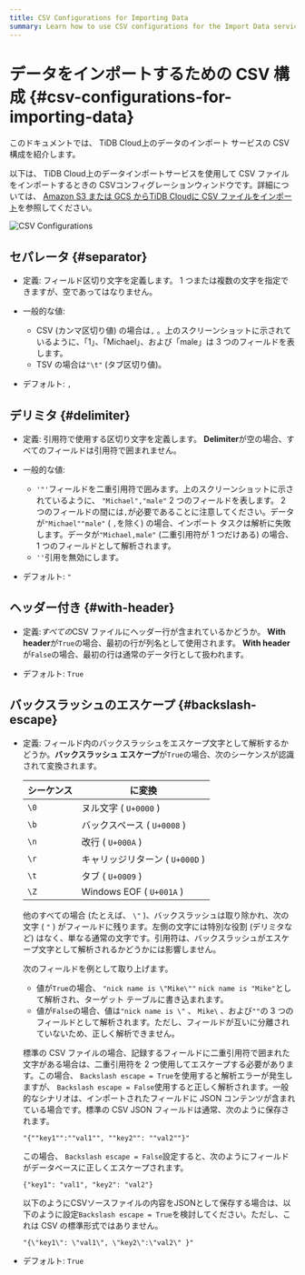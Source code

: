 ```yaml
---
title: CSV Configurations for Importing Data
summary: Learn how to use CSV configurations for the Import Data service on TiDB Cloud.
---
```


# データをインポートするための CSV 構成 {#csv-configurations-for-importing-data}

このドキュメントでは、 TiDB Cloud上のデータのインポート サービスの CSV 構成を紹介します。

以下は、 TiDB Cloud上のデータインポートサービスを使用して CSV ファイルをインポートするときの CSVコンフィグレーションウィンドウです。詳細については、 [Amazon S3 または GCS からTiDB Cloudに CSV ファイルをインポート](/tidb-cloud/import-csv-files.md)を参照してください。

![CSV Configurations](https://download.pingcap.com/images/docs/tidb-cloud/import-data-csv-config.png)

## セパレータ {#separator}

-   定義: フィールド区切り文字を定義します。 1 つまたは複数の文字を指定できますが、空であってはなりません。

-   一般的な値:

    -   CSV (カンマ区切り値) の場合は`,` 。上のスクリーンショットに示されているように、「1」、「Michael」、および「male」は 3 つのフィールドを表します。
    -   TSV の場合は`"\t"` (タブ区切り値)。

-   デフォルト: `,`

## デリミタ {#delimiter}

-   定義: 引用符で使用する区切り文字を定義します。 **Delimiter**が空の場合、すべてのフィールドは引用符で囲まれません。

-   一般的な値:

    -   `'"'`フィールドを二重引用符で囲みます。上のスクリーンショットに示されているように、 `"Michael","male"` 2 つのフィールドを表します。 2 つのフィールドの間には`,`が必要であることに注意してください。データが`"Michael""male"` ( `,`を除く) の場合、インポート タスクは解析に失敗します。データが`"Michael,male"` (二重引用符が 1 つだけある) の場合、1 つのフィールドとして解析されます。
    -   `''`引用を無効にします。

-   デフォルト: `"`

## ヘッダー付き {#with-header}

-   定義:*すべての*CSV ファイルにヘッダー行が含まれているかどうか。 **With header**が`True`の場合、最初の行が列名として使用されます。 **With header**が`False`の場合、最初の行は通常のデータ行として扱われます。

-   デフォルト: `True`

## バックスラッシュのエスケープ {#backslash-escape}

-   定義: フィールド内のバックスラッシュをエスケープ文字として解析するかどうか。**バックスラッシュ エスケープ**が`True`の場合、次のシーケンスが認識されて変換されます。

    | シーケンス | に変換                      |
    | ----- | ------------------------ |
    | `\0`  | ヌル文字 ( `U+0000` )        |
    | `\b`  | バックスペース ( `U+0008` )     |
    | `\n`  | 改行 ( `U+000A` )          |
    | `\r`  | キャリッジリターン ( `U+000D` )   |
    | `\t`  | タブ ( `U+0009` )          |
    | `\Z`  | Windows EOF ( `U+001A` ) |

    他のすべての場合 (たとえば、 `\"` )、バックスラッシュは取り除かれ、次の文字 ( `"` ) がフィールドに残ります。左側の文字には特別な役割 (デリミタなど) はなく、単なる通常の文字です。引用符は、バックスラッシュがエスケープ文字として解析されるかどうかには影響しません。

    次のフィールドを例として取り上げます。

    -   値が`True`の場合、 `"nick name is \"Mike\""` `nick name is "Mike"`として解析され、ターゲット テーブルに書き込まれます。
    -   値が`False`の場合、値は`"nick name is \"` 、 `Mike\` 、および`""`の 3 つのフィールドとして解析されます。ただし、フィールドが互いに分離されていないため、正しく解析できません。

    標準の CSV ファイルの場合、記録するフィールドに二重引用符で囲まれた文字がある場合は、二重引用符を 2 つ使用してエスケープする必要があります。この場合、 `Backslash escape = True`を使用すると解析エラーが発生しますが、 `Backslash escape = False`使用すると正しく解析されます。一般的なシナリオは、インポートされたフィールドに JSON コンテンツが含まれている場合です。標準の CSV JSON フィールドは通常、次のように保存されます。

    `"{""key1"":""val1"", ""key2"": ""val2""}"`

    この場合、 `Backslash escape = False`設定すると、次のようにフィールドがデータベースに正しくエスケープされます。

    `{"key1": "val1", "key2": "val2"}`

    以下のようにCSVソースファイルの内容をJSONとして保存する場合は、以下のように設定`Backslash escape = True`を検討してください。ただし、これは CSV の標準形式ではありません。

    `"{\"key1\": \"val1\", \"key2\":\"val2\" }"`

-   デフォルト: `True`
